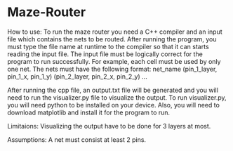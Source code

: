 # Maze-Router
How to use:
To run the maze router you need a C++ compiler and an input file which contains the nets to be routed. After running the
program, you must type the file name at runtime to the compiler so that it can starts reading the input file. The input
file must be logically correct for the program to run successfully. For example, each cell must be used by only one net.
The nets must have the following format:
net_name (pin_1_layer, pin_1_x, pin_1_y) (pin_2_layer, pin_2_x, pin_2_y) ...

After running the cpp file, an output.txt file will be generated and you will need to run the visualizer.py file to 
visualize the output. To run visualizer.py, you will need python to be installed on your device. Also, you will need 
to download matplotlib and install it for the program to run.

Limitaions:
Visualizing the output have to be done for 3 layers at most. 

Assumptions:
A net must consist at least 2 pins.
